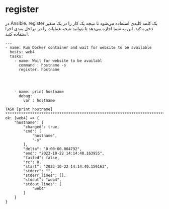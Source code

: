 # register

در Ansible، register یک کلمه کلیدی استفاده می‌شود تا نتیجه یک کار را در یک متغیر ذخیره کند. این به شما اجازه می‌دهد تا بتوانید نتیجه عملیات را در مراحل بعدی اجرا استفاده کنید.
```
---
- name: Run Docker container and wait for website to be available
  hosts: web4
  tasks:
    - name: Wait for website to be availabl
      command : hostname -s
      register: hostname




    - name: print hostname
      debug:
        var : hostname
```
```
TASK [print hostname] *********************************************************************************
ok: [web4] => {
    "hostname": {
        "changed": true,
        "cmd": [
            "hostname",
            "-s"
        ],
        "delta": "0:00:00.004792",
        "end": "2023-10-22 14:14:40.163955",
        "failed": false,
        "rc": 0,
        "start": "2023-10-22 14:14:40.159163",
        "stderr": "",
        "stderr_lines": [],
        "stdout": "web4",
        "stdout_lines": [
            "web4"
        ]
    }
}
```
